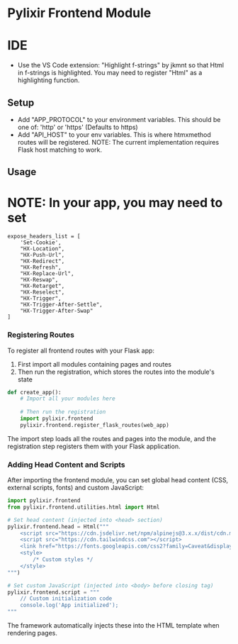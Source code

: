 # Pylixir Frontend Module

# IDE
- Use the VS Code extension: "Highlight f-strings" by jkmnt so that Html in f-strings is highlighted. You may need to register "Html" as a highlighting function.

## Setup
- Add "APP_PROTOCOL" to your environment variables. This should be one of: 'http' or 'https' (Defaults to https)
- Add "API_HOST" to your env variables. This is where htmxmethod routes will be registered. 
NOTE: The current implementation requires Flask host matching to work.

## Usage
# NOTE: In your app, you may need to set 
	expose_headers_list = [
		'Set-Cookie',
		"HX-Location",
		"HX-Push-Url",
		"HX-Redirect",
		"HX-Refresh",
		"HX-Replace-Url",
		"HX-Reswap",
		"HX-Retarget",
		"HX-Reselect",
		"HX-Trigger",
		"HX-Trigger-After-Settle",
		"HX-Trigger-After-Swap"
	]

### Registering Routes
To register all frontend routes with your Flask app:

1. First import all modules containing pages and routes
2. Then run the registration, which stores the routes into the module's state

```python
def create_app():
    # Import all your modules here
    
    # Then run the registration
    import pylixir.frontend
	pylixir.frontend.register_flask_routes(web_app)
```

The import step loads all the routes and pages into the module, and the registration step registers them with your Flask application.

### Adding Head Content and Scripts
After importing the frontend module, you can set global head content (CSS, external scripts, fonts) and custom JavaScript:

```python
import pylixir.frontend
from pylixir.frontend.utilities.html import Html

# Set head content (injected into <head> section)
pylixir.frontend.head = Html("""
    <script src="https://cdn.jsdelivr.net/npm/alpinejs@3.x.x/dist/cdn.min.js" defer></script>
    <script src="https://cdn.tailwindcss.com"></script>
    <link href="https://fonts.googleapis.com/css2?family=Caveat&display=swap" rel="stylesheet">
    <style>
        /* Custom styles */
    </style>
""")

# Set custom JavaScript (injected into <body> before closing tag)
pylixir.frontend.script = """
    // Custom initialization code
    console.log('App initialized');
"""
```

The framework automatically injects these into the HTML template when rendering pages. 